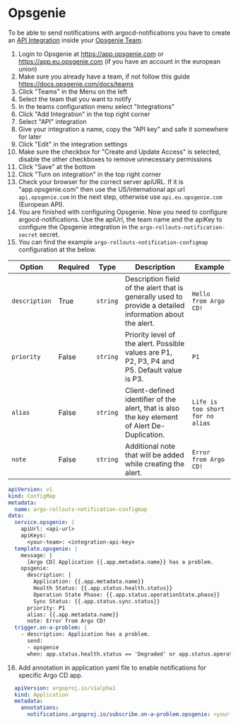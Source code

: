 # Opsgenie

To be able to send notifications with argocd-notifications you have to create an [API Integration](https://docs.opsgenie.com/docs/integrations-overview) inside your [Opsgenie Team](https://docs.opsgenie.com/docs/teams).

1. Login to Opsgenie at https://app.opsgenie.com or https://app.eu.opsgenie.com (if you have an account in the european union)
2. Make sure you already have a team, if not follow this guide https://docs.opsgenie.com/docs/teams
3. Click "Teams" in the Menu on the left
4. Select the team that you want to notify
5. In the teams configuration menu select "Integrations"
6. Click "Add Integration" in the top right corner
7. Select "API" integration
8. Give your integration a name, copy the "API key" and safe it somewhere for later
9. Click "Edit" in the integration settings
10. Make sure the checkbox for "Create and Update Access" is selected, disable the other checkboxes to remove unnecessary permissions
11. Click "Save" at the bottom
12. Click "Turn on integration" in the top right corner
13. Check your browser for the correct server apiURL. If it is "app.opsgenie.com" then use the US/international api url `api.opsgenie.com` in the next step, otherwise use `api.eu.opsgenie.com` (European API). 
14. You are finished with configuring Opsgenie. Now you need to configure argocd-notifications. Use the apiUrl, the team name and the apiKey to configure the Opsgenie integration in the `argo-rollouts-notification-secret` secret.
15. You can find the example `argo-rollouts-notification-configmap` configuration at the below.

| **Option**    | **Required** | **Type** | **Description**                                                                                          | **Example**                      |
| ------------- | ------------ | -------- | -------------------------------------------------------------------------------------------------------- | -------------------------------- |
| `description` | True         | `string` | Description field of the alert that is generally used to provide a detailed information about the alert. | `Hello from Argo CD!`            |
| `priority`    | False        | `string` | Priority level of the alert. Possible values are P1, P2, P3, P4 and P5. Default value is P3.             | `P1`                             |
| `alias`       | False        | `string` | Client-defined identifier of the alert, that is also the key element of Alert De-Duplication.            | `Life is too short for no alias` |
| `note`       | False        | `string` | Additional note that will be added while creating the alert.            | `Error from Argo CD!` |

```yaml
apiVersion: v1
kind: ConfigMap
metadata:
  name: argo-rollouts-notification-configmap
data:
  service.opsgenie: |
    apiUrl: <api-url>
    apiKeys:
      <your-team>: <integration-api-key>
  template.opsgenie: |
    message: |
      [Argo CD] Application {{.app.metadata.name}} has a problem.
    opsgenie:
      description: |
        Application: {{.app.metadata.name}}
        Health Status: {{.app.status.health.status}}
        Operation State Phase: {{.app.status.operationState.phase}}
        Sync Status: {{.app.status.sync.status}}
      priority: P1
      alias: {{.app.metadata.name}}
      note: Error from Argo CD!
  trigger.on-a-problem: |
    - description: Application has a problem.
      send:
      - opsgenie
      when: app.status.health.status == 'Degraded' or app.status.operationState.phase in ['Error', 'Failed'] or app.status.sync.status == 'Unknown'
```

16. Add annotation in application yaml file to enable notifications for specific Argo CD app.
```yaml
  apiVersion: argoproj.io/v1alpha1
  kind: Application
  metadata:
    annotations:
      notifications.argoproj.io/subscribe.on-a-problem.opsgenie: <your-team>
```